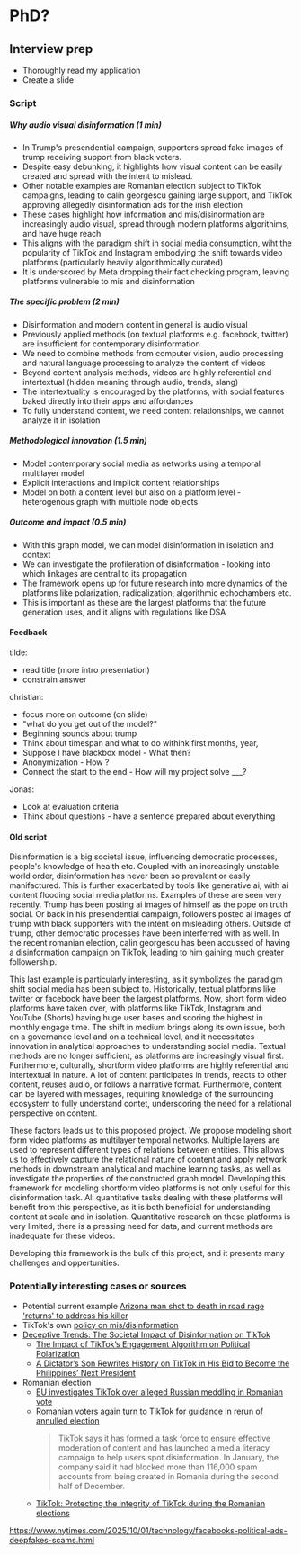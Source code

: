 # PhD?

## Interview prep

* Thoroughly read my application
* Create a slide

### Script

##### Why audio visual disinformation (1 min)

* In Trump's presendential campaign, supporters spread fake images of trump receiving support from black voters. 
* Despite easy debunking, it highlights how visual content can be easily created and spread with the intent to mislead.
* Other notable examples are Romanian election subject to TikTok campaigns, leading to calin georgescu gaining large support, and TikTok approving allegedly disinformation ads for the irish election
* These cases highlight how information and mis/disinormation are increasingly audio visual, spread through modern platforms algorithims, and have huge reach
* This aligns with the paradigm shift in social media consumption, wiht the popularity of TikTok and Instagram embodying the shift towards video platforms (particularly heavily algorithmically curated) 
* It is underscored by Meta dropping their fact checking program, leaving platforms vulnerable to mis and disinformation

##### The specific problem (2 min)

* Disinformation and modern content in general is audio visual
* Previously applied methods (on textual platforms e.g. facebook, twitter) are insufficient for contemporary disinformation
* We need to combine methods from computer vision, audio processing and natural language processing to analyze the content of videos
* Beyond content analysis methods, videos are highly referential and intertextual (hidden meaning through audio, trends, slang)
* The intertextuality is encouraged by the platforms, with social features baked directly into their apps and affordances
* To fully understand content, we need content relationships, we cannot analyze it in isolation

##### Methodological innovation (1.5 min)

* Model contemporary social media as networks using a temporal multilayer model
* Explicit interactions and implicit content relationships
* Model on both a content level but also on a platform level - heterogenous graph with multiple node objects

##### Outcome and impact (0.5 min)

* With this graph model, we can model disinformation in isolation and context
* We can investigate the profileration of disinformation - looking into which linkages are central to its propagation
* The framework opens up for future research into more dynamics of the platforms like polarization, radicalization, algorithmic echochambers etc.
* This is important as these are the largest platforms that the future generation uses, and it aligns with regulations like DSA

#### Feedback

tilde:
* read title (more intro presentation)
* constrain answer

christian:
* focus more on outcome (on slide)
* "what do you get out of the model?"
* Beginning sounds about trump
* Think about timespan and what to do withink first months, year, 
* Suppose I have blackbox model - What then?
* Anonymization - How ?
* Connect the start to the end - How will my project solve ___?
	
Jonas:
* Look at evaluation criteria
* Think about questions - have a sentence prepared about everything

#### Old script

Disinformation is a big societal issue, influencing democratic processes, people's knowledge of health etc. Coupled with an increasingly unstable world order, disinformation has never been so prevalent or easily manifactured. This is further exacerbated by tools like generative ai, with ai content flooding social media platforms. Examples of these are seen very recently. Trump has been posting ai images of himself as the pope on truth social. Or back in his presendential campaign, followers posted ai images of trump with black supporters with the intent on misleading others. Outside of trump, other democratic processes have been interferred with as well. In the recent romanian election, calin georgescu has been accussed of having a disinformation campaign on TikTok, leading to him gaining much greater followership. 

This last example is particularly interesting, as it symbolizes the paradigm shift social media has been subject to. Historically, textual platforms like twitter or facebook have been the largest platforms. Now, short form video platforms have taken over, with platforms like TikTok, Instagram and YouTube (Shorts) having huge user bases and scoring the highest in monthly engage time. The shift in medium brings along its own issue, both on a governance level and on a technical level, and it necessitates innovation in analytical approaches to understanding social media. Textual methods are no longer sufficient, as platforms are increasingly visual first. Furthermore, culturally, shortform video platforms are highly referential and intertextual in nature. A lot of content participates in trends, reacts to other content, reuses audio, or follows a narrative format. Furthermore, content can be layered with messages, requiring knowledge of the surrounding ecosystem to fully understand contet, underscoring the need for a relational perspective on content. 

These factors leads us to this proposed project. We propose modeling short form video platforms as multilayer temporal networks. Multiple layers are used to represent different types of relations between entities. This allows us to effectively capture the relational nature of content and apply network methods in downstream analytical and machine learning tasks, as well as investigate the properties of the constructed graph model. Developing this framework for modeling shortform video platforms is not only useful for this disinformation task. All quantitative tasks dealing with these platforms will benefit from this perspective, as it is both beneficial for understanding content at scale and in isolation. Quantitative research on these platforms is very limited, there is a pressing need for data, and current methods are inadequate for these videos. 

Developing this framework is the bulk of this project, and it presents many challenges and oppertunities. 

### Potentially interesting cases or sources

* Potential current example [Arizona man shot to death in road rage 'returns' to address his killer](https://www.bbc.com/news/articles/cq808px90wxo)
* TikTok's own [policy on mis/disinformation](https://www.tiktok.com/transparency/en-us/combating-misinformation/)
* [Deceptive Trends: The Societal Impact of Disinformation on TikTok](https://www.internationalaffairs.org.au/australianoutlook/deceptive-trends-the-societal-impact-of-disinformation-on-tiktok/)
	* [The Impact of TikTok’s Engagement Algorithm on Political Polarization](https://www.shiruizhong.com/TheIndependentProject.pdf)
	* [A Dictator’s Son Rewrites History on TikTok in His Bid to Become the Philippines’ Next President](https://time.com/6173757/bongbong-marcos-tiktok-philippines-election/)
* Romanian election
	* [EU investigates TikTok over alleged Russian meddling in Romanian vote](https://www.bbc.com/news/articles/cm2v13nz202o)
	* [Romanian voters again turn to TikTok for guidance in rerun of annulled election](https://www.reuters.com/world/europe/romanian-voters-again-turn-tiktok-guidance-rerun-annulled-election-2025-05-01/)
		> TikTok says it has formed a task force to ensure effective moderation of content and has launched a media literacy campaign to help users spot disinformation. In January, the company said it had blocked more than 116,000 spam accounts from being created in Romania during the second half of December.
	* [TikTok: Protecting the integrity of TikTok during the Romanian elections](https://newsroom.tiktok.com/en-eu/protecting-the-integrity-of-tiktok-during-the-romanian-elections)



https://www.nytimes.com/2025/10/01/technology/facebooks-political-ads-deepfakes-scams.html

